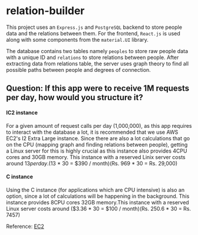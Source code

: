 # relation-builder

This project uses an `Express.js` and `PostgreSQL` backend to store people data and the relations between them. For the frontend, `React.js` is used along with some components from the `material.UI` library.

The database contains two tables namely `peoples` to store raw people data with a unique ID and `relations` to store relations between people.
After extracting data from relations table, the server uses graph theory to find all possible paths between people and degrees of connection.


## Question: If this app were to receive 1M requests per day, how would you structure it?

#### IC2 instance
For a given amount of request calls per day (1,000,000), as this app requires to interact with the database a lot, it is recommended that we use AWS EC2's I2 Extra Large instance.
Since there are also a lot calculations that go on the CPU (mapping graph and finding relations between people), getting a Linux server for this is highly crucial as this instance
also provides 4CPU cores and 30GB memory. This instance with a reserved Linix server costs around $13 per day. ($13 * 30 = $390 / month)(Rs. 969 * 30 = Rs. 29,000)

#### C instance
Using the C instance (for applications which are CPU intensive) is also an option, since a lot of calculations will be happening in the background. This instance provides 8CPU cores 
32GB memory.This instance with a reserved Linux server costs around ($3.36 * 30 = $100 / month)(Rs. 250.6 * 30 = Rs. 7457)

Reference: [EC2](http://ec2instances.info/)
